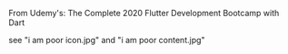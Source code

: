 From Udemy's: The Complete 2020 Flutter Development Bootcamp with Dart

see "i am poor icon.jpg" and "i am poor content.jpg"
